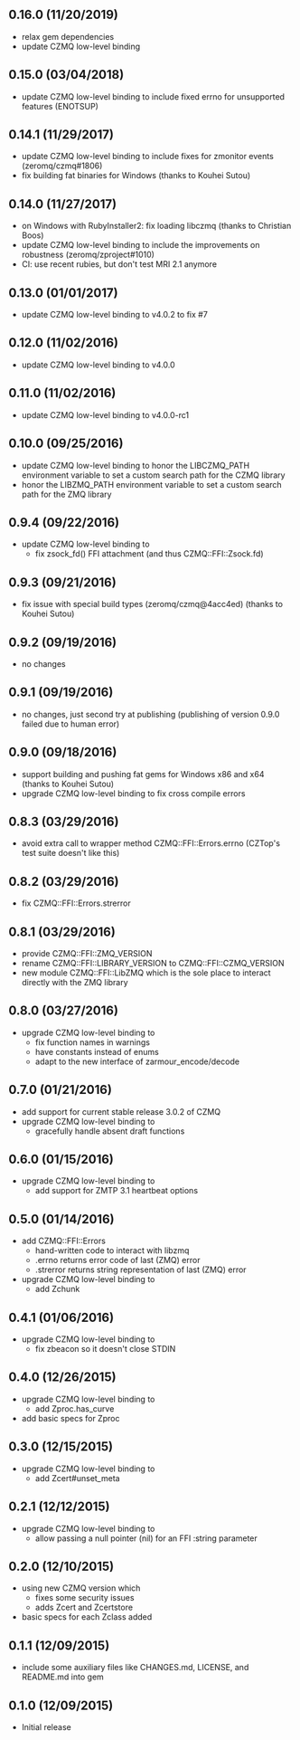 0.16.0 (11/20/2019)
-----
* relax gem dependencies
* update CZMQ low-level binding

0.15.0 (03/04/2018)
-----
* update CZMQ low-level binding to include fixed errno for unsupported features (ENOTSUP)

0.14.1 (11/29/2017)
-----
* update CZMQ low-level binding to include fixes for zmonitor events
  (zeromq/czmq#1806)
* fix building fat binaries for Windows (thanks to Kouhei Sutou)

0.14.0 (11/27/2017)
-----
* on Windows with RubyInstaller2: fix loading libczmq
  (thanks to Christian Boos)
* update CZMQ low-level binding to include the improvements on robustness
  (zeromq/zproject#1010)
* CI: use recent rubies, but don't test MRI 2.1 anymore

0.13.0 (01/01/2017)
-----
* update CZMQ low-level binding to v4.0.2 to fix #7

0.12.0 (11/02/2016)
-----
* update CZMQ low-level binding to v4.0.0

0.11.0 (11/02/2016)
-----
* update CZMQ low-level binding to v4.0.0-rc1

0.10.0 (09/25/2016)
-----
* update CZMQ low-level binding to honor the LIBCZMQ_PATH environment variable
  to set a custom search path for the CZMQ library
* honor the LIBZMQ_PATH environment variable to set a custom search path for
  the ZMQ library

0.9.4 (09/22/2016)
-----
* update CZMQ low-level binding to
  - fix zsock_fd() FFI attachment (and thus CZMQ::FFI::Zsock.fd)

0.9.3 (09/21/2016)
-----
* fix issue with special build types (zeromq/czmq@4acc4ed)
  (thanks to Kouhei Sutou)

0.9.2 (09/19/2016)
-----
* no changes

0.9.1 (09/19/2016)
-----
* no changes, just second try at publishing (publishing of version 0.9.0 failed
  due to human error)

0.9.0 (09/18/2016)
-----
* support building and pushing fat gems for Windows x86 and x64
  (thanks to Kouhei Sutou)
* upgrade CZMQ low-level binding to fix cross compile errors

0.8.3 (03/29/2016)
-----
* avoid extra call to wrapper method CZMQ::FFI::Errors.errno (CZTop's test
  suite doesn't like this)

0.8.2 (03/29/2016)
-----
* fix CZMQ::FFI::Errors.strerror

0.8.1 (03/29/2016)
-----
* provide CZMQ::FFI::ZMQ_VERSION
* rename CZMQ::FFI::LIBRARY_VERSION to CZMQ::FFI::CZMQ_VERSION
* new module CZMQ::FFI::LibZMQ which is the sole place to interact directly
  with the ZMQ library

0.8.0 (03/27/2016)
-----
* upgrade CZMQ low-level binding to
  - fix function names in warnings
  - have constants instead of enums
  - adapt to the new interface of zarmour_encode/decode

0.7.0 (01/21/2016)
-----
* add support for current stable release 3.0.2 of CZMQ
* upgrade CZMQ low-level binding to
  - gracefully handle absent draft functions

0.6.0 (01/15/2016)
-----
* upgrade CZMQ low-level binding to
  - add support for ZMTP 3.1 heartbeat options

0.5.0 (01/14/2016)
-----
* add CZMQ::FFI::Errors
  - hand-written code to interact with libzmq
  - .errno returns error code of last (ZMQ) error
  - .strerror returns string representation of last (ZMQ) error
* upgrade CZMQ low-level binding to
  - add Zchunk

0.4.1 (01/06/2016)
-----
* upgrade CZMQ low-level binding to
  - fix zbeacon so it doesn't close STDIN

0.4.0 (12/26/2015)
-----
* upgrade CZMQ low-level binding to
  - add Zproc.has_curve
* add basic specs for Zproc

0.3.0 (12/15/2015)
-----
* upgrade CZMQ low-level binding to
  - add Zcert#unset_meta

0.2.1 (12/12/2015)
-----
* upgrade CZMQ low-level binding to
  - allow passing a null pointer (nil) for an FFI :string parameter

0.2.0 (12/10/2015)
-----
* using new CZMQ version which
  - fixes some security issues
  - adds Zcert and Zcertstore
* basic specs for each Zclass added

0.1.1 (12/09/2015)
-----
* include some auxiliary files like CHANGES.md, LICENSE, and README.md into gem

0.1.0 (12/09/2015)
-----
* Initial release
